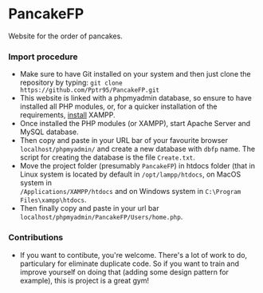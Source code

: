 # PancakeFP
Website for the order of pancakes.

### Import procedure

 * Make sure to have Git installed on your system and then just clone the repository by typing: 
`git clone https://github.com/Pptr95/PancakeFP.git`
 * This website is linked with a phpmyadmin database, so ensure to have installed all PHP modules, or, for a quicker installation of the requirements, 
[install](https://www.apachefriends.org/download.html) XAMPP.
 * Once installed the PHP modules (or XAMPP), start Apache Server and MySQL database.
 * Then copy and paste in your URL bar of your favourite browser `localhost/phpmyadmin/` and create a new database with `dbfp` name. The script for creating the database is the file `Create.txt`.
 * Move the project folder (presumably `PancakeFP`) in htdocs folder (that in Linux system is located by default in `/opt/lampp/htdocs`, on MacOS system in  
`/Applications/XAMPP/htdocs` and on Windows system in `C:\Program Files\xampp\htdocs`.
* Then finally copy and paste in your url bar `localhost/phpmyadmin/PancakeFP/Users/home.php`.

### Contributions
 
 * If you want to contibute, you're welcome. There's a lot of work to do, particulary for eliminate duplicate code. So if you want to train and improve yourself on doing that (adding some design pattern 
for example), this is project is a great gym!

